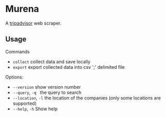 # Murena
A [tripadvisor](https://www.tripadvisor.it/) web scraper.

## Usage
Commands
* `collect` collect data and save locally
* `export` export collected data into csv ';' delimited file

Options:
  * `--version` show version number
  * `--query`, `-q ` the query to search 
  * `--location`, `-l` the location of the companies (only some locations are supported) 
  * `--help`, `-h` Show help 
